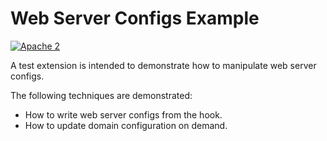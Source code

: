 # Web Server Configs Example

[![Apache 2](http://img.shields.io/badge/license-Apache%202-blue.svg)](http://www.apache.org/licenses/LICENSE-2.0)

A test extension is intended to demonstrate how to manipulate web server configs.

The following techniques are demonstrated:
* How to write web server configs from the hook.
* How to update domain configuration on demand.
